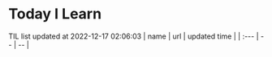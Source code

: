 # Today I Learn 
TIL list updated at 2022-12-17 02:06:03
| name | url | updated time |
| :--- | -- | -- |
